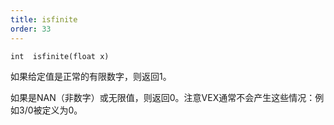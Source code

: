 ```yaml
---
title: isfinite
order: 33
---
```

`int  isfinite(float x)`

如果给定值是正常的有限数字，则返回1。

如果是NAN（非数字）或无限值，则返回0。注意VEX通常不会产生这些情况：例如3/0被定义为0。